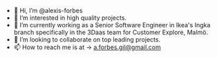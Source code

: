 - 👋 Hi, I’m @alexis-forbes
- 👀 I’m interested in high quality projects. 
- 🌱 I’m currently working as a Senior Software Engineer in Ikea's Ingka branch specifically in the 3Daas team for Customer Explore, Malmö. 
- 💞️ I’m looking to collaborate on top leading projects.
- 📫 How to reach me is at -> a.forbes.gil@gmail.com
<!---
alexis-forbes/alexis-forbes is a ✨ special ✨ repository because its `README.md` (this file) appears on your GitHub profile.
You can click the Preview link to take a look at your changes.
--->
